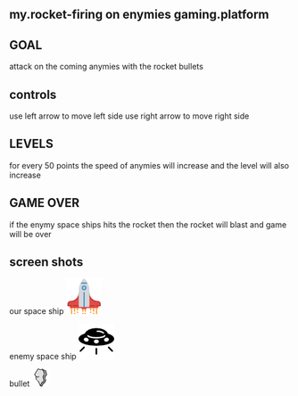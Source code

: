 ## my.rocket-firing on enymies gaming.platform
## GOAL
attack on the coming anymies with the rocket bullets

## controls
use left arrow to move left side 
use right arrow to move right side 
## LEVELS
for every 50 points the speed of anymies will increase
and the level will also increase

## GAME OVER
if the enymy space ships hits the rocket then the rocket will blast and game will be over

## screen shots
our space ship
![Title screen](https://github.com/Vidyasagar5566/attaking-on-enemies/blob/main/spaceship.png)

enemy space ship
![Title screen](https://github.com/Vidyasagar5566/attaking-on-enemies/blob/main/circular-space-ship.png)
 
bullet
![Title screen](https://github.com/Vidyasagar5566/attaking-on-enemies/blob/main/stone.png)


